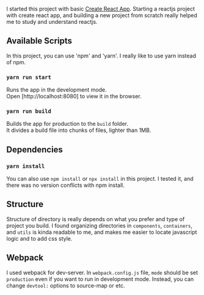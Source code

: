 I started this project with basic [Create React App](https://github.com/facebook/create-react-app).
Starting a reactjs project with create react app, and building a new project from scratch really helped me to study and understand reactjs.


## Available Scripts

In this project, you can use 'npm' and 'yarn'. I really like to use yarn instead of npm.

### `yarn run start`

Runs the app in the development mode.<br>
Open [http://localhost:8080] to view it in the browser.

### `yarn run build`

Builds the app for production to the `build` folder.<br>
It divides a build file into chunks of files, lighter than 1MB.


## Dependencies

### `yarn install`

You can also use `npm install` or `npx install` in this project. I tested it, and there was no version conflicts with npm install.


## Structure

Structure of directory is really depends on what you prefer and type of project you build.
 I found organizing directories in `components`, `containers`, and `utils` is kinda readable to me, and makes me easier to locate javascript logic and to add css style.


## Webpack

I used webpack for dev-server. In `webpack.config.js` file, `mode` should be set `production` even if you want to run in development mode.
Instead, you can change `devtool:` options to source-map or etc.
